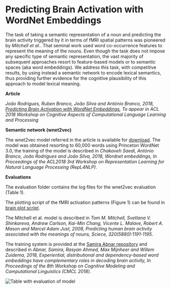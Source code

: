 # Predicting Brain Activation with WordNet Embeddings

The task of taking a semantic representation of a noun and predicting the brain activity triggered by it in terms of fMRI spatial patterns was pioneered by *Mitchell et al.*.
That seminal work used word co-occurrence features to represent the meaning of the nouns. Even though the task does not impose any specific type of semantic representation, the vast majority of subsequent approaches resort to feature-based models or to semantic spaces (aka word embeddings).
We address this task, with competitive results, by using instead a semantic network to encode lexical semantics, thus providing further evidence for the cognitive plausibility of this approach to model lexical meaning.

**Article**

*João Rodrigues, Ruben Branco, João Silva and António Branco, 2018, [Predicting Brain Activation with WordNet Embeddings](https://sites.google.com/view/cognitivews2018/accepted-papers), To appear in ACL 2018 Workshop on Cognitive Aspects of Computational Language Learning and Processing*

**Semantic network (wnet2vec)**

The wnet2vec model referred in the article is available for [download](http://lxcenter.di.fc.ul.pt/wn2vec.zip).
The model was obtained resorting to 60,000 words using Princeton WordNet 3.0, the training of the model is described in *Chakaveh Saedi, António Branco, João Rodrigues and João Silva, 2018, Wordnet embeddings, In Proceedings of the ACL2018 3rd Workshop on Representation Learning for Natural Language Processing (RepL4NLP)*. 

**Evaluations**

The evaluation folder contains the log files for the wnet2vec evaluation (Table 1).

The plotting script of the fMRI activation patterns (Figure 1) can be found in [brain plot script](https://github.com/nlx-group/Semantic-Brain-Activation/blob/master/brain_plot.py). 

The Mitchell et al. model is described in *Tom M. Mitchell, Svetlana V. Shinkareva, Andrew Carlson, Kai-Min Chang, Vicente L. Malave, Robert A. Mason and Marcel Adam Just, 2008, Predicting human brain activity associated with the meanings of nouns, Sciece, 320(5880):1191-1195*.

The training system is provided at the [Samira Abnar repository](https://github.com/samiraabnar/NeuroSemantics/) and described in *Abnar, Samira, Rasyan Ahmed, Max Mijnheer and Willem Zuidema, 2018, Experiential, distributional and dependency-based word embeddings have complementary roles in decoding brain activity, In Proceedings of the 8th Workshop on Cognitive Modeling and Computational Linguistics (CMCL 2018)*.

![Table with evaluation of model](https://github.com/nlx-group/Semantic-Brain-Activation/blob/master/fmri_table.png)

